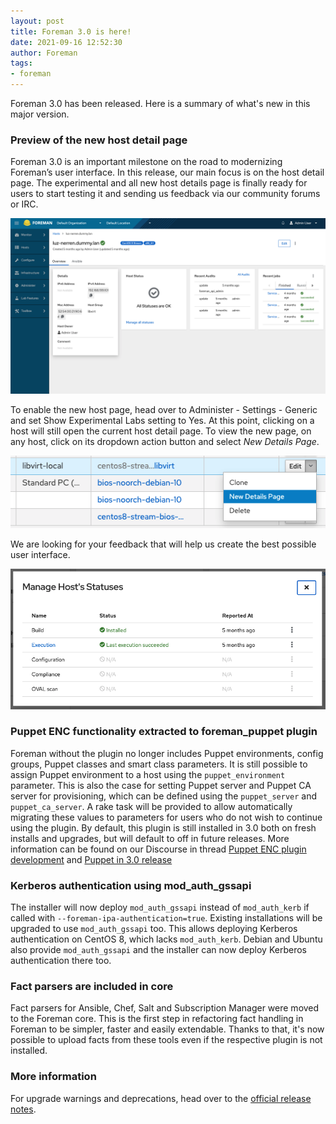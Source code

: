 ```yaml
---
layout: post
title: Foreman 3.0 is here!
date: 2021-09-16 12:52:30
author: Foreman
tags:
- foreman
---
```


Foreman 3.0 has been released. Here is a summary of what's new in this major version.

<!--more-->

### Preview of the new host detail page

Foreman 3.0 is an important milestone on the road to modernizing Foreman’s user
interface. In this release, our main focus is on the host detail page. The
experimental and all new host details page is finally ready for users to start
testing it and sending us feedback via our community forums or IRC.

<img src="/static/images/blog_images/2021-09-16-new-foreman-host-page.png"  />

To enable the new host page, head over to Administer - Settings - Generic and
set Show Experimental Labs setting to Yes. At this point, clicking on a host
will still open the current host detail page. To view the new page, on
any host, click on its dropdown action button and select *New Details Page*.

<img src="/static/images/blog_images/2021-09-16-new-host-detail-button.png"  />

We are looking for your feedback that will help us create the best possible user interface.

<img src="/static/images/blog_images/2021-09-16-new-foreman-status-page.png"  />

### Puppet ENC functionality extracted to foreman_puppet plugin

Foreman without the plugin no longer includes Puppet environments, config
groups, Puppet classes and smart class parameters. It is still possible to
assign Puppet environment to a host using the `puppet_environment` parameter.
This is also the case for setting Puppet server and Puppet CA server for
provisioning, which can be defined using the `puppet_server` and
`puppet_ca_server`. A rake task will be provided to allow automatically
migrating these values to parameters for users who do not wish to continue
using the plugin. By default, this plugin is still installed in 3.0 both on
fresh installs and upgrades, but will default to off in future releases. More
information can be found on our Discourse in thread [Puppet ENC plugin
development](https://community.theforeman.org/t/puppet-enc-plugin-development/20687)
and [Puppet in 3.0
release](https://community.theforeman.org/t/puppet-in-3-0-release/24429)

### Kerberos authentication using mod_auth_gssapi

The installer will now deploy `mod_auth_gssapi` instead of `mod_auth_kerb` if
called with `--foreman-ipa-authentication=true`. Existing installations will be
upgraded to use `mod_auth_gssapi` too. This allows deploying Kerberos
authentication on CentOS 8, which lacks `mod_auth_kerb`. Debian and Ubuntu also
provide `mod_auth_gssapi` and the installer can now deploy Kerberos
authentication there too.

### Fact parsers are included in core

Fact parsers for Ansible, Chef, Salt and Subscription Manager were moved to the
Foreman core. This is the first step in refactoring fact handling in Foreman to
be simpler, faster and easily extendable. Thanks to that, it's now possible to
upload facts from these tools even if the respective plugin is not installed.

### More information

For upgrade warnings and deprecations, head over to the [official release
notes](https://theforeman.org/manuals/3.0/index.html#Releasenotesfor3.0).
